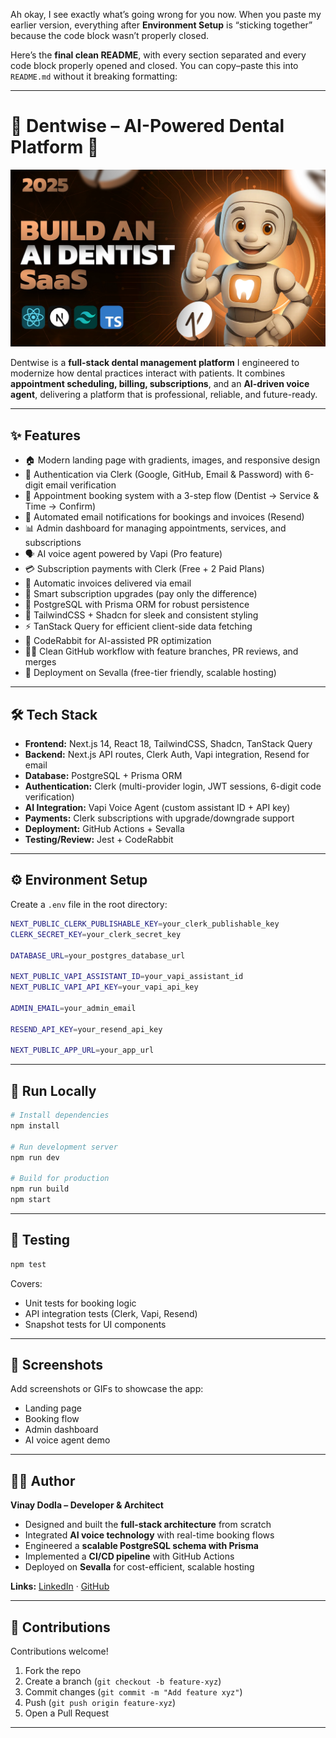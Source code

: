 Ah okay, I see exactly what’s going wrong for you now.
When you paste my earlier version, everything after **Environment Setup** is “sticking together” because the code block wasn’t properly closed.

Here’s the **final clean README**, with every section separated and every code block properly opened and closed. You can copy–paste this into `README.md` without it breaking formatting:

---

# 🦷 Dentwise – AI-Powered Dental Platform 🦷

<p align="center">
  <img src="/public/screenshot-for-readme.png" alt="Dentwise Screenshot" width="700"/>
</p>  

Dentwise is a **full-stack dental management platform** I engineered to modernize how dental practices interact with patients.
It combines **appointment scheduling, billing, subscriptions**, and an **AI-driven voice agent**, delivering a platform that is professional, reliable, and future-ready.

---

## ✨ Features

* 🏠 Modern landing page with gradients, images, and responsive design
* 🔐 Authentication via Clerk (Google, GitHub, Email & Password) with 6-digit email verification
* 📅 Appointment booking system with a 3-step flow (Dentist → Service & Time → Confirm)
* 📩 Automated email notifications for bookings and invoices (Resend)
* 📊 Admin dashboard for managing appointments, services, and subscriptions
* 🗣️ AI voice agent powered by Vapi (Pro feature)
* 💳 Subscription payments with Clerk (Free + 2 Paid Plans)
* 🧾 Automatic invoices delivered via email
* 💸 Smart subscription upgrades (pay only the difference)
* 📂 PostgreSQL with Prisma ORM for robust persistence
* 🎨 TailwindCSS + Shadcn for sleek and consistent styling
* ⚡ TanStack Query for efficient client-side data fetching
* 🤖 CodeRabbit for AI-assisted PR optimization
* 🧑‍💻 Clean GitHub workflow with feature branches, PR reviews, and merges
* 🚀 Deployment on Sevalla (free-tier friendly, scalable hosting)

---

## 🛠️ Tech Stack

* **Frontend:** Next.js 14, React 18, TailwindCSS, Shadcn, TanStack Query
* **Backend:** Next.js API routes, Clerk Auth, Vapi integration, Resend for email
* **Database:** PostgreSQL + Prisma ORM
* **Authentication:** Clerk (multi-provider login, JWT sessions, 6-digit code verification)
* **AI Integration:** Vapi Voice Agent (custom assistant ID + API key)
* **Payments:** Clerk subscriptions with upgrade/downgrade support
* **Deployment:** GitHub Actions + Sevalla
* **Testing/Review:** Jest + CodeRabbit

---

## ⚙️ Environment Setup

Create a `.env` file in the root directory:

```bash
NEXT_PUBLIC_CLERK_PUBLISHABLE_KEY=your_clerk_publishable_key
CLERK_SECRET_KEY=your_clerk_secret_key

DATABASE_URL=your_postgres_database_url

NEXT_PUBLIC_VAPI_ASSISTANT_ID=your_vapi_assistant_id
NEXT_PUBLIC_VAPI_API_KEY=your_vapi_api_key

ADMIN_EMAIL=your_admin_email

RESEND_API_KEY=your_resend_api_key

NEXT_PUBLIC_APP_URL=your_app_url
```

---

## 🚀 Run Locally

```bash
# Install dependencies
npm install

# Run development server
npm run dev

# Build for production
npm run build
npm start
```

---

## 🧪 Testing

```bash
npm test
```

Covers:

* Unit tests for booking logic
* API integration tests (Clerk, Vapi, Resend)
* Snapshot tests for UI components

---

## 📸 Screenshots

Add screenshots or GIFs to showcase the app:

* Landing page
* Booking flow
* Admin dashboard
* AI voice agent demo

---

## 🧑‍💻 Author

**Vinay Dodla – Developer & Architect**

* Designed and built the **full-stack architecture** from scratch
* Integrated **AI voice technology** with real-time booking flows
* Engineered a **scalable PostgreSQL schema with Prisma**
* Implemented a **CI/CD pipeline** with GitHub Actions
* Deployed on **Sevalla** for cost-efficient, scalable hosting

**Links:** [LinkedIn](https://www.linkedin.com/in/vinay-dodla-695232213/) · [GitHub](https://github.com/vinay23is)

---

## 🤝 Contributions

Contributions welcome!

1. Fork the repo
2. Create a branch (`git checkout -b feature-xyz`)
3. Commit changes (`git commit -m "Add feature xyz"`)
4. Push (`git push origin feature-xyz`)
5. Open a Pull Request

---

